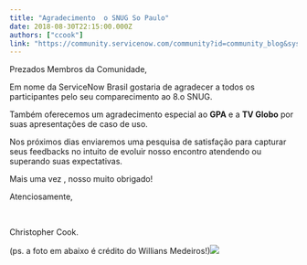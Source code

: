 ```yaml
---
title: "Agradecimento  o SNUG So Paulo"
date: 2018-08-30T22:15:00.000Z
authors: ["ccook"]
link: "https://community.servicenow.com/community?id=community_blog&sys_id=ad4d70b4dbd4e7c4e0e80b55ca9619a1"
---
```

<p>Prezados Membros da Comunidade, </p>
<p>Em nome da ServiceNow Brasil gostaria de agradecer a todos os participantes pelo seu comparecimento ao 8.o SNUG.</p>
<p>Também oferecemos um agradecimento especial ao <strong>GPA</strong> e a <strong>TV Globo</strong> por suas apresentações de caso de uso. </p>
<p>Nos próximos dias enviaremos uma pesquisa de satisfação para capturar seus feedbacks no intuito de evoluir nosso encontro atendendo ou superando suas expectativas. </p>
<p>Mais uma vez , nosso muito obrigado!</p>
<p>Atenciosamente, </p>
<p> </p>
<p>Christopher Cook.</p>
<p>(ps. a foto em abaixo é crédito do Willians Medeiros!)<img style="max-width: 100%; max-height: 480px;" src="330d30b4dbd4e7c4e0e80b55ca961902.iix" /></p>